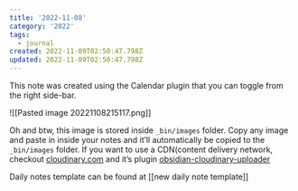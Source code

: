 ```yaml
---
title: '2022-11-08'
category: '2022'
tags:
  - journal
created: 2022-11-09T02:50:47.798Z
updated: 2022-11-09T02:50:47.798Z
---
```


This note was created using the Calendar plugin that you can toggle from the right side-bar.

![[Pasted image 20221108215117.png]]

Oh and btw, this image is stored inside `_bin/images` folder. Copy any image and paste in inside your notes and it’ll automatically be copied to the `_bin/images` folder. If you want to   use a CDN(content delivery network, checkout [cloudinary.com](https://cloudinary.com/) and it’s plugin [obsidian-cloudinary-uploader](https://github.com/jordanhandy/obsidian-cloudinary-uploader)

Daily notes template can be found at [[new daily note template]]